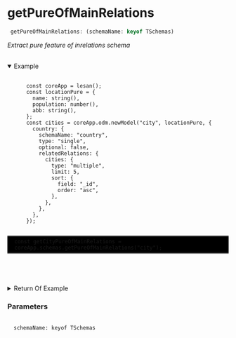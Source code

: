 # getPureOfMainRelations

```ts
 getPureOfMainRelations: (schemaName: keyof TSchemas)
```

_Extract pure feature of inrelations schema_

</br>
<details open>
 <summary>
  Example
  </summary>
  <pre>
    <code class="language-ts" style="padding: 0;">
      const coreApp = lesan();
      const locationPure = {
        name: string(),
        population: number(),
        abb: string(),
      };
      const cities = coreApp.odm.newModel("city", locationPure, {
        country: {
          schemaName: "country",
          type: "single",
          optional: false,
          relatedRelations: {
            cities: {
              type: "multiple",
              limit: 5,
              sort: {
                field: "_id",
                order: "asc",
              },
            },
          },
        },
      });
      <p style="border: 2px solid gray; border-right: transparent; border-left: transparent; padding: 5px 1rem; background-color: #000000; white-space: pre-line" >const getCityPureOfMainRelations = coreApp.schemas.getPureOfMainRelations("city");</p>
    </code>
  </pre>
</details>

<details>
  <summary>
    Return Of Example
  </summary>
  <pre>
    <code class="language-json" style="padding: 0;">
      {
      "_id": {
        "type": "union",
        "schema": null
      },
      "name": {
        "type": "string",
        "schema": null
      },
      "population": {
        "type": "number",
        "schema": null
      },
      "abb": {
        "type": "string",
        "schema": null
      },
      "country": {
        "type": "object",
        "schema": {
          "_id": {
            "type": "union",
            "schema": null
          },
          "name": {
            "type": "string",
            "schema": null
          },
          "population": {
            "type": "number",
            "schema": null
          },
          "abb": {
            "type": "string",
            "schema": null
          }
        }
      }
    }
    </code>
  </pre>
</details>

<h3>Parameters</h3>
<pre>
  <code class="language-ts" style="padding: 0; margin-top: 12px; margin-top: -18px;">
  schemaName: keyof <a href="../../types/schema/Tschemas.md" target="_blank" style="text-decoration: none; cursor:pointer">TSchemas</a>
  </code>
</pre>
